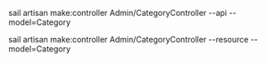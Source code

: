 sail artisan make:controller Admin/CategoryController --api --model=Category

sail artisan make:controller Admin/CategoryController --resource --model=Category
